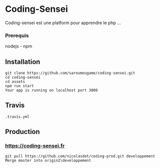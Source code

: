 
# Coding-Sensei


Coding-sensei est une platform pour apprendre le php ...

### Prerequis

nodejs - npm

## Installation

```
git clone https://github.com/saroumougame/coding-sensei.git
cd coding-sensei
cd assets
npm run start
Your app is running on localhost port 3000

```

## Travis 

```
.travis.yml
```

## Production 

### https://coding-sensei.fr


```
git pull https://github.com/nicolasdet/coding-prod.git developpement
Merge master into origin2\developpement

```

